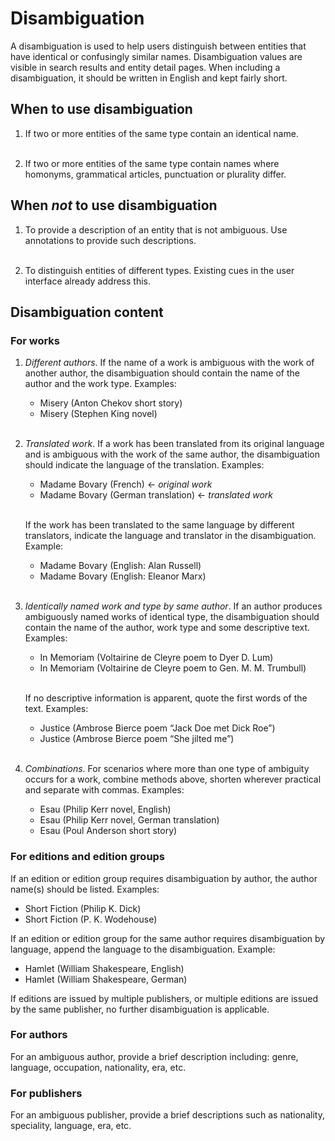 # Disambiguation

A disambiguation is used to help users distinguish between entities that have
identical or confusingly similar names. Disambiguation values are visible in
search results and entity detail pages. When including a disambiguation, it
should be written in English and kept fairly short.

## When to use disambiguation

1. If two or more entities of the same type contain an identical name.
<br/><br/>

2. If two or more entities of the same type contain names where homonyms,
    grammatical articles, punctuation or plurality differ.

## When *not* to use disambiguation

1. To provide a description of an entity that is not ambiguous. Use
    annotations to provide such descriptions.
<br/><br/>

2. To distinguish entities of different types. Existing cues in the user
    interface already address this.

## Disambiguation content

### For works

1.  *Different authors*. If the name of a work is ambiguous with the work of
    another author, the disambiguation should contain the name of the author
    and the work type. Examples:

    - Misery (Anton Chekov short story)
    - Misery (Stephen King novel)
    <br/><br/>

2.  *Translated work*. If a work has been translated from its original
    language and is ambiguous with the work of the same author, the
    disambiguation should indicate the language of the translation. Examples:

    - Madame Bovary (French) ← *original work*
    - Madame Bovary (German translation) ← *translated work*
    <br/><br/>

    If the work has been translated to the same language by different
    translators, indicate the language and translator in the disambiguation.
    Example:

    - Madame Bovary (English: Alan Russell)
    - Madame Bovary (English: Eleanor Marx)
    <br/><br/>

3.  *Identically named work and type by same author*. If an author produces
    ambiguously named works of identical type, the disambiguation should
    contain the name of the author, work type and some descriptive text.
    Examples:

    - In Memoriam (Voltairine de Cleyre poem to Dyer D. Lum)
    - In Memoriam (Voltairine de Cleyre poem to Gen. M. M. Trumbull)
    <br/><br/>

    If no descriptive information is apparent, quote the first words of the
    text. Examples:

    - Justice (Ambrose Bierce poem “Jack Doe met Dick Roe”)
    - Justice (Ambrose Bierce poem “She jilted me”)
    <br/><br/>

4. *Combinations*. For scenarios where more than one type of ambiguity occurs
    for a work, combine methods above, shorten wherever practical and separate
    with commas. Examples:

    - Esau (Philip Kerr novel, English)
    - Esau (Philip Kerr novel, German translation)
    - Esau (Poul Anderson short story)

### For editions and edition groups

If an edition or edition group requires disambiguation by author, the author
name(s) should be listed. Examples:

- Short Fiction (Philip K. Dick)
- Short Fiction (P. K. Wodehouse)

If an edition or edition group for the same author requires disambiguation by
language, append the language to the disambiguation. Example:

- Hamlet (William Shakespeare, English)
- Hamlet (William Shakespeare, German)

If editions are issued by multiple publishers, or multiple editions are issued
by the same publisher, no further disambiguation is applicable.

### For authors

For an ambiguous author, provide a brief description including: genre,
language, occupation, nationality, era, etc.

### For publishers

For an ambiguous publisher, provide a brief descriptions such as nationality,
speciality, language, era, etc.

